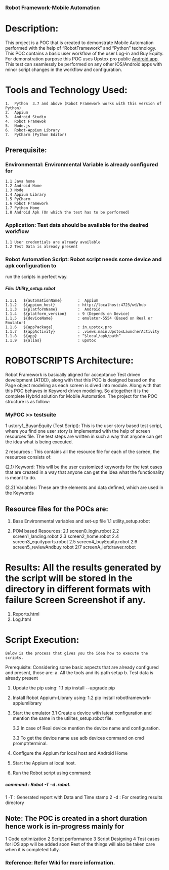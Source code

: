 ### Robot Framework-Mobile Automation
# Description:

This project is a POC that is created to demonstrate Mobile Automation performed with the help of “RobotFramework” and “Python” technology. This POC contains a basic user workflow of the user Log-in and Buy Equity.
For demonstration purpose this POC uses Upstox pro public [Android app](https://play.google.com/store/apps/details?id=in.upstox.pro&hl=en_IN). This test can seamlessly be performed on any other iOS/Android apps with minor script changes in the workflow and configuration. 


# Tools and Technology Used:

    1.	Python  3.7 and above (Robot Framework works with this version of Python)
    2.	Appium 
    3.	Android Studio
    4.	Robot Framewok
    5.	Node.js
    6.	Robot-Appium Library
    7.	PyCharm (Python Editor)
## Prerequisite:
###  Environmental: Environmental Variable is already configured for
    1.1	Java home
    1.2	Android Home
    1.3	Node 
    1.4	Appium Library
    1.5	PyCharm
    1.6	Robot Framework
    1.7	Python Home
    1.8	Android Apk (On which the test has to be performed)

###	Application: Test data should be available for the desired workflow
    1.1	User credentials are already available
    1.2	Test Data is already present

###	Robot Automation Script: Robot script needs some device and apk configuration to 
run the scripts in perfect way.
 ##### File: Utility_setup.robot
    1.1.1	${automationName}      	:  Appium
    1.1.2	${appium_host}          : http://localhost:4723/wd/hub
    1.1.3	${platformName}       	:  Android
    1.1.4	${platform_version}    	: 9 (Depends on Device)
    1.1.5	${deviceName}           : emulator-5554 (Based on Real or Emulator)
    1.1.6	${appPackage}           : in.upstox.pro
    1.1.7	${appActivity}          : .views.main.UpstoxLauncherActivity
    1.1.8	${app}                  : “$local/apk/path”
    1.1.9	${alias}                : upstox


# ROBOTSCRIPTS Architecture:
Robot Framework is basically aligned for acceptance Test driven development (ATDD), along with that this POC is designed based on the Page object modeling as each screen is dived into module. Along with that this POC behaves in Keyword driven modeling. So altogether it is the complete Hybrid solution for Mobile Automation.
	The project for the POC structure is as follow:
### MyPOC >> testsuite 
1	ustory1_BuyanEquity (Test Script): This is the user story based test script, where you find one user story is implemented with the help of screen resources file.
The test steps are written in such a way that anyone can get the idea what is being executed.

2	resources : This contains all the resource file for each of the screen, the resources consists of:

(2.1)	Keyword: This will be the user customized keywords for the test cases that are created in a way that anyone can get the idea what the functionality is meant to do.

(2.2)	Variables: These are the elements and data defined, which are used in the Keywords
 
##	Resource files for the POCs are:
1.	Base Environmental variables and set-up file
1.1	utility_setup.robot

2.	POM based Resources:
2.1	screen0_login.robot
2.2	screen1_landing.robot
2.3	screen2_home.robot
2.4	screen3_equityports.robot
2.5	screen4_buyEquity.robot
2.6	screen5_reviewAndbuy.robot
2/7	screenA_leftdrawer.robot



# Results: All the results generated by the script will be stored in the directory in different formats with failure Screen Screenshot if any.
1.	Reports.html
2.	Log.html

# Script Execution:
	Below is the process that gives you the idea how to execute the scripts.
Prerequisite:  Considering some basic aspects that are already configured and present, those are:
a.	All the tools and its path setup
b.	Test data is already present

1.	Update the pip using:
	1.1	pip install --upgrade pip

2.	Install Robot Appium-Library using:
	1.2	pip install robotframework-appiumlibrary

3.	Start the emulator 
	3.1	Create a device with latest configuration and mention the same in the utilites_setup.robot file.
	
	3.2	In case of Real device mention the device name and configuration.
	
	3.3	To get the device name use adb devices command on cmd prompt/terminal.

4.	Configure the Appium for local host and Android Home
 

5.	Start the Appium at local host.

6.	Run the Robot script using command:

##### command : Robot  -T –d 	<result-directory-name> <script-path>.robot.
1	-T : Generated report with Data and Time stamp 
2	-d : For creating results directory


## Note: The POC is created in a short duration hence work is in-progress mainly for 
1	Code optimization
2	Script performance
3	Script Designing
4	Test cases for iOS app will be added soon
Rest of the things will also be taken care when it is completed fully.

### Reference: Refer Wiki for more information. 
			
